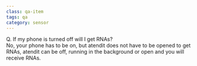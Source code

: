 ```yaml
---
class: qa-item
tags: qa
category: sensor
---
```


Q. If my phone is turned off will I get RNAs?  
No, your phone has to be on, but atendit does not have to be opened to get RNAs, atendit can be off, running in the background or open and you will receive RNAs.